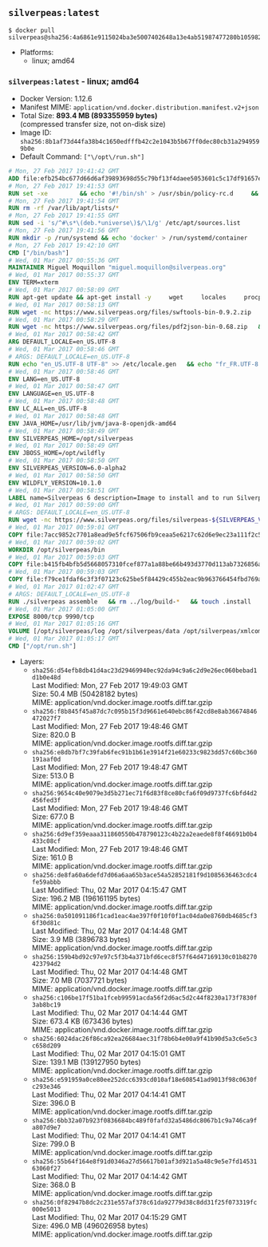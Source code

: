 ## `silverpeas:latest`

```console
$ docker pull silverpeas@sha256:4a6861e9115024ba3e5007402648a13e4ab51987477280b1059825b60ffc96dc
```

-	Platforms:
	-	linux; amd64

### `silverpeas:latest` - linux; amd64

-	Docker Version: 1.12.6
-	Manifest MIME: `application/vnd.docker.distribution.manifest.v2+json`
-	Total Size: **893.4 MB (893355959 bytes)**  
	(compressed transfer size, not on-disk size)
-	Image ID: `sha256:8b1af73d44fa38b4c1650edfffb42c2e1043b5b67ff0dec80cb31a2949599b0e`
-	Default Command: `["\/opt\/run.sh"]`

```dockerfile
# Mon, 27 Feb 2017 19:41:42 GMT
ADD file:efb254bc677d66d6af39893698d55c79bf13f4daee5053601c5c17df91657e6e in / 
# Mon, 27 Feb 2017 19:41:53 GMT
RUN set -xe 		&& echo '#!/bin/sh' > /usr/sbin/policy-rc.d 	&& echo 'exit 101' >> /usr/sbin/policy-rc.d 	&& chmod +x /usr/sbin/policy-rc.d 		&& dpkg-divert --local --rename --add /sbin/initctl 	&& cp -a /usr/sbin/policy-rc.d /sbin/initctl 	&& sed -i 's/^exit.*/exit 0/' /sbin/initctl 		&& echo 'force-unsafe-io' > /etc/dpkg/dpkg.cfg.d/docker-apt-speedup 		&& echo 'DPkg::Post-Invoke { "rm -f /var/cache/apt/archives/*.deb /var/cache/apt/archives/partial/*.deb /var/cache/apt/*.bin || true"; };' > /etc/apt/apt.conf.d/docker-clean 	&& echo 'APT::Update::Post-Invoke { "rm -f /var/cache/apt/archives/*.deb /var/cache/apt/archives/partial/*.deb /var/cache/apt/*.bin || true"; };' >> /etc/apt/apt.conf.d/docker-clean 	&& echo 'Dir::Cache::pkgcache ""; Dir::Cache::srcpkgcache "";' >> /etc/apt/apt.conf.d/docker-clean 		&& echo 'Acquire::Languages "none";' > /etc/apt/apt.conf.d/docker-no-languages 		&& echo 'Acquire::GzipIndexes "true"; Acquire::CompressionTypes::Order:: "gz";' > /etc/apt/apt.conf.d/docker-gzip-indexes 		&& echo 'Apt::AutoRemove::SuggestsImportant "false";' > /etc/apt/apt.conf.d/docker-autoremove-suggests
# Mon, 27 Feb 2017 19:41:54 GMT
RUN rm -rf /var/lib/apt/lists/*
# Mon, 27 Feb 2017 19:41:55 GMT
RUN sed -i 's/^#\s*\(deb.*universe\)$/\1/g' /etc/apt/sources.list
# Mon, 27 Feb 2017 19:41:56 GMT
RUN mkdir -p /run/systemd && echo 'docker' > /run/systemd/container
# Mon, 27 Feb 2017 19:42:10 GMT
CMD ["/bin/bash"]
# Wed, 01 Mar 2017 00:55:36 GMT
MAINTAINER Miguel Moquillon "miguel.moquillon@silverpeas.org"
# Wed, 01 Mar 2017 00:55:37 GMT
ENV TERM=xterm
# Wed, 01 Mar 2017 00:58:09 GMT
RUN apt-get update && apt-get install -y     wget     locales     procps     net-tools     zip     unzip     openjdk-8-jdk     ffmpeg     imagemagick     ghostscript     ure     gpgv   && rm -rf /var/lib/apt/lists/*   && update-ca-certificates -f
# Wed, 01 Mar 2017 00:58:13 GMT
RUN wget -nc https://www.silverpeas.org/files/swftools-bin-0.9.2.zip   && echo 'd40bd091c84bde2872f2733a3c767b3a686c8e8477a3af3a96ef347cf05c5e43 *swftools-bin-0.9.2.zip' | sha256sum -   && unzip swftools-bin-0.9.2.zip -d /   && rm swftools-bin-0.9.2.zip
# Wed, 01 Mar 2017 00:58:29 GMT
RUN wget -nc https://www.silverpeas.org/files/pdf2json-bin-0.68.zip   && echo 'eec849cdd75224f9d44c0999ed1fbe8764a773d8ab0cf7fff4bf922ab81c9f84 *pdf2json-bin-0.68.zip' | sha256sum -   && unzip pdf2json-bin-0.68.zip -d /   && rm pdf2json-bin-0.68.zip
# Wed, 01 Mar 2017 00:58:42 GMT
ARG DEFAULT_LOCALE=en_US.UTF-8
# Wed, 01 Mar 2017 00:58:46 GMT
# ARGS: DEFAULT_LOCALE=en_US.UTF-8
RUN echo "en_US.UTF-8 UTF-8" >> /etc/locale.gen   && echo "fr_FR.UTF-8 UTF-8" >> /etc/locale.gen   && echo "de_DE.UTF-8 UTF-8" >> /etc/locale.gen   && locale-gen   && update-locale LANG=${DEFAULT_LOCALE} LANGUAGE=${DEFAULT_LOCALE} LC_ALL=${DEFAULT_LOCALE}
# Wed, 01 Mar 2017 00:58:46 GMT
ENV LANG=en_US.UTF-8
# Wed, 01 Mar 2017 00:58:47 GMT
ENV LANGUAGE=en_US.UTF-8
# Wed, 01 Mar 2017 00:58:48 GMT
ENV LC_ALL=en_US.UTF-8
# Wed, 01 Mar 2017 00:58:48 GMT
ENV JAVA_HOME=/usr/lib/jvm/java-8-openjdk-amd64
# Wed, 01 Mar 2017 00:58:49 GMT
ENV SILVERPEAS_HOME=/opt/silverpeas
# Wed, 01 Mar 2017 00:58:49 GMT
ENV JBOSS_HOME=/opt/wildfly
# Wed, 01 Mar 2017 00:58:50 GMT
ENV SILVERPEAS_VERSION=6.0-alpha2
# Wed, 01 Mar 2017 00:58:50 GMT
ENV WILDFLY_VERSION=10.1.0
# Wed, 01 Mar 2017 00:58:51 GMT
LABEL name=Silverpeas 6 description=Image to install and to run Silverpeas 6 vendor=Silverpeas version=6.0-alpha2 build=1
# Wed, 01 Mar 2017 00:59:00 GMT
# ARGS: DEFAULT_LOCALE=en_US.UTF-8
RUN wget -nc https://www.silverpeas.org/files/silverpeas-${SILVERPEAS_VERSION}-wildfly${WILDFLY_VERSION%.?.?}.zip   && wget -nc https://www.silverpeas.org/files/silverpeas-${SILVERPEAS_VERSION}-wildfly${WILDFLY_VERSION%.?.?}.zip.asc   && gpg --keyserver ha.pool.sks-keyservers.net --recv-keys 3F4657EF9C591F2FEA458FEBC19391EB3DF442B6   && gpg --batch --verify silverpeas-${SILVERPEAS_VERSION}-wildfly${WILDFLY_VERSION%.?.?}.zip.asc silverpeas-${SILVERPEAS_VERSION}-wildfly${WILDFLY_VERSION%.?.?}.zip   && wget -nc http://download.jboss.org/wildfly/${WILDFLY_VERSION}.Final/wildfly-${WILDFLY_VERSION}.Final.zip   && unzip silverpeas-${SILVERPEAS_VERSION}-wildfly${WILDFLY_VERSION%.?.?}.zip -d /opt   && unzip wildfly-${WILDFLY_VERSION}.Final.zip -d /opt   && mv /opt/silverpeas-${SILVERPEAS_VERSION}-wildfly${WILDFLY_VERSION%.?.?} /opt/silverpeas   && mv /opt/wildfly-${WILDFLY_VERSION}.Final /opt/wildfly   && rm *.zip   && mkdir -p /root/.m2
# Wed, 01 Mar 2017 00:59:01 GMT
COPY file:7acc9852c7701a8ead9e5fcf67506fb9ceaa5e6217c62d6e9ec23a111f2c5ba1 in /root/.m2/ 
# Wed, 01 Mar 2017 00:59:02 GMT
WORKDIR /opt/silverpeas/bin
# Wed, 01 Mar 2017 00:59:03 GMT
COPY file:b415fb4bfb5d5668057310fcef877a1a88be66b493d3770d113ab7326856a7da in /opt/ 
# Wed, 01 Mar 2017 00:59:03 GMT
COPY file:f79ce1fdaf6c3f3f07123c625be5f84429c455b2eac9b963766454fbd769afe6 in /opt/silverpeas/configuration/silverpeas/ 
# Wed, 01 Mar 2017 01:02:47 GMT
# ARGS: DEFAULT_LOCALE=en_US.UTF-8
RUN ./silverpeas assemble   && rm ../log/build-*   && touch .install
# Wed, 01 Mar 2017 01:05:00 GMT
EXPOSE 8000/tcp 9990/tcp
# Wed, 01 Mar 2017 01:05:16 GMT
VOLUME [/opt/silverpeas/log /opt/silverpeas/data /opt/silverpeas/xmlcomponents/workflows]
# Wed, 01 Mar 2017 01:05:17 GMT
CMD ["/opt/run.sh"]
```

-	Layers:
	-	`sha256:d54efb8db41d4ac23d29469940ec92da94c9a6c2d9e26ec060bebad1d1b0e48d`  
		Last Modified: Mon, 27 Feb 2017 19:49:03 GMT  
		Size: 50.4 MB (50428182 bytes)  
		MIME: application/vnd.docker.image.rootfs.diff.tar.gzip
	-	`sha256:f8b845f45a87dc7c095b15f3d9661e640ebc86f42cd8e8ab36674846472027f7`  
		Last Modified: Mon, 27 Feb 2017 19:48:46 GMT  
		Size: 820.0 B  
		MIME: application/vnd.docker.image.rootfs.diff.tar.gzip
	-	`sha256:e8db7bf7c39fab6fec91b1b61e3914f21e60233c9823dd57c60bc360191aaf0d`  
		Last Modified: Mon, 27 Feb 2017 19:48:47 GMT  
		Size: 513.0 B  
		MIME: application/vnd.docker.image.rootfs.diff.tar.gzip
	-	`sha256:9654c40e9079e3d5b271ec71f6d83f8ce80cfa6f09d9737fc6bfd4d2456fed3f`  
		Last Modified: Mon, 27 Feb 2017 19:48:46 GMT  
		Size: 677.0 B  
		MIME: application/vnd.docker.image.rootfs.diff.tar.gzip
	-	`sha256:6d9ef359eaaa311860550b478790123c4b22a2eaede8f8f46691b0b4433c08cf`  
		Last Modified: Mon, 27 Feb 2017 19:48:46 GMT  
		Size: 161.0 B  
		MIME: application/vnd.docker.image.rootfs.diff.tar.gzip
	-	`sha256:de8fa60a6defd7d06a6aa65b3ace54a52852181f9d1085636463cdc4fe59abbb`  
		Last Modified: Thu, 02 Mar 2017 04:15:47 GMT  
		Size: 196.2 MB (196161195 bytes)  
		MIME: application/vnd.docker.image.rootfs.diff.tar.gzip
	-	`sha256:0a501091186f1cad1eac4ae397f0f10f0f1ac04da0e8760db4685cf36f30d81c`  
		Last Modified: Thu, 02 Mar 2017 04:14:48 GMT  
		Size: 3.9 MB (3896783 bytes)  
		MIME: application/vnd.docker.image.rootfs.diff.tar.gzip
	-	`sha256:159b4bd92c97e97c5f3b4a371bfd6cec8f57f64d47169130c01b8270423794d2`  
		Last Modified: Thu, 02 Mar 2017 04:14:48 GMT  
		Size: 7.0 MB (7037721 bytes)  
		MIME: application/vnd.docker.image.rootfs.diff.tar.gzip
	-	`sha256:c106be17f51ba1fceb99591acda56f2d6ac5d2c44f8230a173f7830f3ab8bc19`  
		Last Modified: Thu, 02 Mar 2017 04:14:44 GMT  
		Size: 673.4 KB (673436 bytes)  
		MIME: application/vnd.docker.image.rootfs.diff.tar.gzip
	-	`sha256:6024dac26f86ca92ea26684aec31f78b6b4e00a9f41b90d5a3c6e5c3c658d209`  
		Last Modified: Thu, 02 Mar 2017 04:15:01 GMT  
		Size: 139.1 MB (139127950 bytes)  
		MIME: application/vnd.docker.image.rootfs.diff.tar.gzip
	-	`sha256:e591959a0ce80ee252dcc6393cd010af18e608541ad9013f98c0630fc293e346`  
		Last Modified: Thu, 02 Mar 2017 04:14:41 GMT  
		Size: 396.0 B  
		MIME: application/vnd.docker.image.rootfs.diff.tar.gzip
	-	`sha256:6bb32a07b923f0836684bc489f0fafd32a5486dc8067b1c9a746ca9fa807d9e7`  
		Last Modified: Thu, 02 Mar 2017 04:14:41 GMT  
		Size: 799.0 B  
		MIME: application/vnd.docker.image.rootfs.diff.tar.gzip
	-	`sha256:55b64f164e8f91d0346a27d56617b01af3d921a5a48c9e5e7fd1453163060f27`  
		Last Modified: Thu, 02 Mar 2017 04:14:42 GMT  
		Size: 368.0 B  
		MIME: application/vnd.docker.image.rootfs.diff.tar.gzip
	-	`sha256:0f82947b8dc2c231e557af378c61da92779d38c8dd31f25f073319fc000e5013`  
		Last Modified: Thu, 02 Mar 2017 04:15:29 GMT  
		Size: 496.0 MB (496026958 bytes)  
		MIME: application/vnd.docker.image.rootfs.diff.tar.gzip
